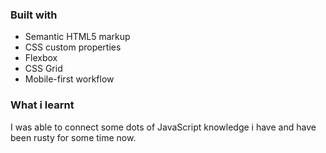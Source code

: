 
### Built with

- Semantic HTML5 markup
- CSS custom properties
- Flexbox
- CSS Grid
- Mobile-first workflow

### What i learnt

I was able to connect some dots of JavaScript knowledge i have and have been rusty for some time now.